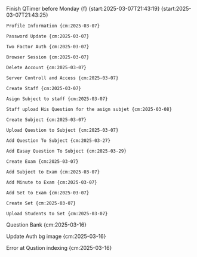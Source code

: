 Finish QTimer before Monday {f} {start:2025-03-07T21:43:19} {start:2025-03-07T21:43:25}

    Profile Information {cm:2025-03-07}

    Password Update {cm:2025-03-07}

    Two Factor Auth {cm:2025-03-07}

    Browser Session {cm:2025-03-07}

    Delete Account {cm:2025-03-07}

    Server Controll and Access {cm:2025-03-07}

    Create Staff {cm:2025-03-07}

    Asign Subject to staff {cm:2025-03-07}

    Staff upload His Question for the asign subjet {cm:2025-03-08}

    Create Subject {cm:2025-03-07}

    Upload Question to Subject {cm:2025-03-07}

    Add Question To Subject {cm:2025-03-27}

    Add Easay Question To Subject {cm:2025-03-29}

    Create Exam {cm:2025-03-07}

    Add Subject to Exam {cm:2025-03-07}

    Add Minute to Exam {cm:2025-03-07}

    Add Set to Exam {cm:2025-03-07}

    Create Set {cm:2025-03-07}

    Upload Students to Set {cm:2025-03-07}

Question Bank {cm:2025-03-16}

Update Auth bg image {cm:2025-03-16}

Error at Qustion indexing {cm:2025-03-16}
